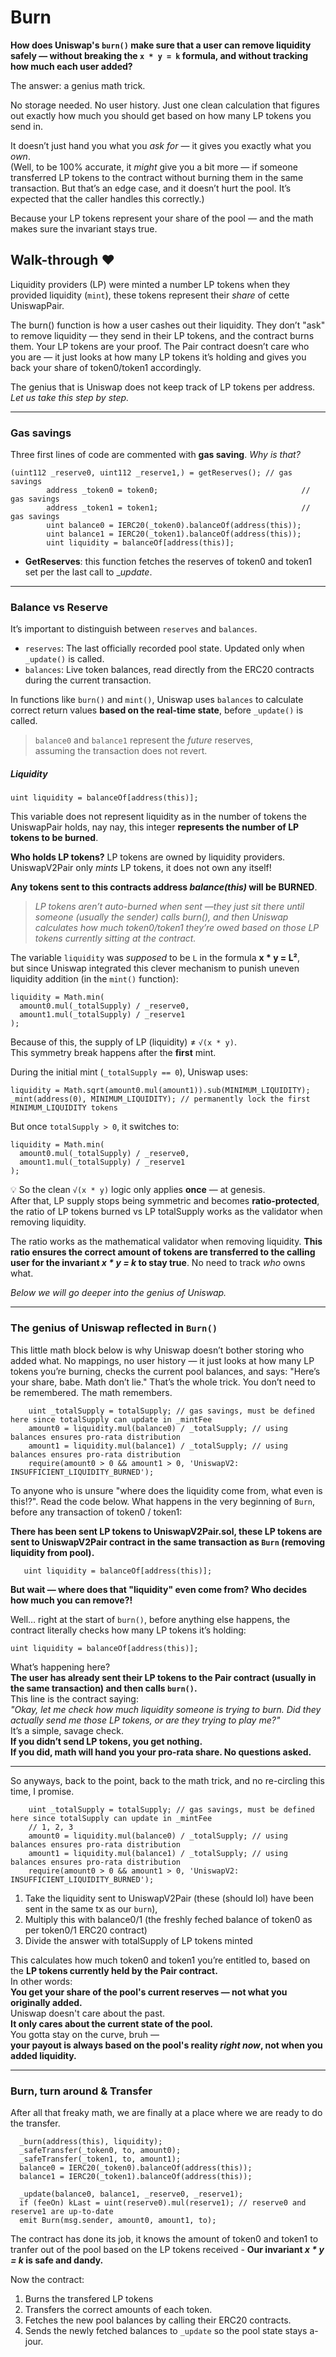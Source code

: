 # Burn

**How does Uniswap's `burn()` make sure that a user can remove liquidity safely — without breaking the `x * y = k` formula, and without tracking how much each user added?**

The answer: a genius math trick.

No storage needed. No user history. Just one clean calculation that figures out exactly how much you should get based on how many LP tokens you send in.

It doesn’t just hand you what you _ask for_ — it gives you exactly what you _own_.  
(Well, to be 100% accurate, it _might_ give you a bit more — if someone transferred LP tokens to the contract without burning them in the same transaction. But that’s an edge case, and it doesn’t hurt the pool. It’s expected that the caller handles this correctly.)

Because your LP tokens represent your share of the pool — and the math makes sure the invariant stays true.

## Walk-through ♥

Liquidity providers (LP) were minted a number LP tokens when they provided liquidity (`mint`), these tokens represent their _share_ of cette UniswapPair.

The burn() function is how a user cashes out their liquidity.
They don’t "ask" to remove liquidity — they send in their LP tokens, and the contract burns them.
Your LP tokens are your proof.
The Pair contract doesn’t care who you are — it just looks at how many LP tokens it’s holding and gives you back your share of token0/token1 accordingly.

The genius that is Uniswap does not keep track of LP tokens per address. _Let us take this step by step._

---

### Gas savings

Three first lines of code are commented with **gas saving**. _Why is that?_

```solidity
(uint112 _reserve0, uint112 _reserve1,) = getReserves(); // gas savings
        address _token0 = token0;                                // gas savings
        address _token1 = token1;                                // gas savings
        uint balance0 = IERC20(_token0).balanceOf(address(this));
        uint balance1 = IERC20(_token1).balanceOf(address(this));
        uint liquidity = balanceOf[address(this)];
```

- **GetReserves**: this function fetches the reserves of token0 and token1 set per the last call to \__update_.

---

### Balance vs Reserve

It’s important to distinguish between `reserves` and `balances`.

- `reserves`: The last officially recorded pool state. Updated only when `_update()` is called.
- `balances`: Live token balances, read directly from the ERC20 contracts during the current transaction.

In functions like `burn()` and `mint()`, Uniswap uses `balances` to calculate correct return values **based on the real-time state**, before `_update()` is called.

> `balance0` and `balance1` represent the _future_ reserves,  
> assuming the transaction does not revert.

##### Liquidity

```solidity
uint liquidity = balanceOf[address(this)];
```

This variable does not represent liquidity as in the number of tokens the UniswapPair holds, nay nay, this integer **represents the number of LP tokens to be burned**.

**Who holds LP tokens?**
LP tokens are owned by liquidity providers. UniswapV2Pair only _mints_ LP tokens, it does not own any itself!

**Any tokens sent to this contracts address _balance(this)_ will be BURNED**.

> _LP tokens aren’t auto-burned when sent —they just sit there until someone (usually the sender) calls burn(), and then Uniswap calculates how much token0/token1 they’re owed based on those LP tokens currently sitting at the contract._

The variable `liquidity` was _supposed_ to be `L` in the formula **x \* y = L²**,  
but since Uniswap integrated this clever mechanism to punish uneven liquidity addition (in the `mint()` function):

```solidity
liquidity = Math.min(
  amount0.mul(_totalSupply) / _reserve0,
  amount1.mul(_totalSupply) / _reserve1
);
```

Because of this, the supply of LP (liquidity) ≠ `√(x * y)`.  
This symmetry break happens after the **first** mint.

During the initial mint (`_totalSupply == 0`), Uniswap uses:

```solidity
liquidity = Math.sqrt(amount0.mul(amount1)).sub(MINIMUM_LIQUIDITY);
_mint(address(0), MINIMUM_LIQUIDITY); // permanently lock the first MINIMUM_LIQUIDITY tokens
```

But once `totalSupply > 0`, it switches to:

```solidity
liquidity = Math.min(
  amount0.mul(_totalSupply) / _reserve0,
  amount1.mul(_totalSupply) / _reserve1
);
```

💡 So the clean `√(x * y)` logic only applies **once** — at genesis.  
After that, LP supply stops being symmetric and becomes **ratio-protected**, the ratio of LP tokens burned vs LP totalSupply works as the validator when removing liquidity.

The ratio works as the mathematical validator when removing liquidity.
**This ratio ensures the correct amount of tokens are transferred to the calling user for the invariant _x \* y = k_ to stay true**. No need to track _who_ owns what.

_Below we will go deeper into the genius of Uniswap._

---

### The genius of Uniswap reflected in `Burn()`

This little math block below is why Uniswap doesn’t bother storing who added what.
No mappings, no user history — it just looks at how many LP tokens you’re burning, checks the current pool balances, and says:
"Here’s your share, babe. Math don’t lie."
That’s the whole trick.
You don’t need to be remembered. The math remembers.

```solidity
    uint _totalSupply = totalSupply; // gas savings, must be defined here since totalSupply can update in _mintFee
    amount0 = liquidity.mul(balance0) / _totalSupply; // using balances ensures pro-rata distribution
    amount1 = liquidity.mul(balance1) / _totalSupply; // using balances ensures pro-rata distribution
    require(amount0 > 0 && amount1 > 0, 'UniswapV2: INSUFFICIENT_LIQUIDITY_BURNED');
```

To anyone who is unsure "where does the liquidity come from, what even is this!?". Read the code below. What happens in the very beginning of `Burn`, before any transaction of token0 / token1:

**There has been sent LP tokens to UniswapV2Pair.sol, these LP tokens are sent to UniswapV2Pair contract in the same transaction as `Burn` (removing liquidity from pool).**

```solidity
   uint liquidity = balanceOf[address(this)];
```

**But wait — where does that "liquidity" even come from? Who decides how much you can remove?!**

Well… right at the start of `burn()`, before anything else happens, the contract literally checks how many LP tokens it’s holding:

```solidity
uint liquidity = balanceOf[address(this)];
```

What’s happening here?  
**The user has already sent their LP tokens to the Pair contract (usually in the same transaction) and then calls `burn()`.**  
This line is the contract saying:  
_"Okay, let me check how much liquidity someone is trying to burn. Did they actually send me those LP tokens, or are they trying to play me?"_  
It’s a simple, savage check.  
**If you didn’t send LP tokens, you get nothing.  
If you did, math will hand you your pro-rata share. No questions asked.**

---

So anyways, back to the point, back to the math trick, and no re-circling this time, I promise.

```solidity
    uint _totalSupply = totalSupply; // gas savings, must be defined here since totalSupply can update in _mintFee
    // 1, 2, 3
    amount0 = liquidity.mul(balance0) / _totalSupply; // using balances ensures pro-rata distribution
    amount1 = liquidity.mul(balance1) / _totalSupply; // using balances ensures pro-rata distribution
    require(amount0 > 0 && amount1 > 0, 'UniswapV2: INSUFFICIENT_LIQUIDITY_BURNED');
```

1. Take the liquidity sent to UniswapV2Pair (these (should lol) have been sent in the same tx as our `burn`),
2. Multiply this with balance0/1 (the freshly feched balance of token0 as per token0/1 ERC20 contract)
3. Divide the answer with totalSupply of LP tokens minted

This calculates how much token0 and token1 you’re entitled to, based on the **LP tokens currently held by the Pair contract.**  
In other words:  
**You get your share of the pool's current reserves — not what you originally added.**  
Uniswap doesn't care about the past.  
**It only cares about the current state of the pool.**  
You gotta stay on the curve, bruh —  
**your payout is always based on the pool's reality _right now_, not when you added liquidity.**

---

### Burn, turn around & Transfer

After all that freaky math, we are finally at a place where we are ready to do the transfer.

```solidity
  _burn(address(this), liquidity);
  _safeTransfer(_token0, to, amount0);
  _safeTransfer(_token1, to, amount1);
  balance0 = IERC20(_token0).balanceOf(address(this));
  balance1 = IERC20(_token1).balanceOf(address(this));

  _update(balance0, balance1, _reserve0, _reserve1);
  if (feeOn) kLast = uint(reserve0).mul(reserve1); // reserve0 and reserve1 are up-to-date
  emit Burn(msg.sender, amount0, amount1, to);
```

The contract has done its job, it knows the amount of token0 and token1 to tranfer out of the pool based on the LP tokens received - **Our invariant _x \* y = k_ is safe and dandy.**

Now the contract:

1. Burns the transfered LP tokens
2. Transfers the correct amounts of each token.
3. Fetches the new pool balances by calling their ERC20 contracts.
4. Sends the newly fetched balances to `_update` so the pool state stays a-jour.
